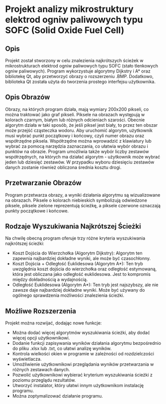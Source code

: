 # **Projekt analizy mikrostruktury elektrod ogniw paliwowych typu SOFC (Solid Oxide Fuel Cell)**

## **Opis**
   
Projekt został stworzony w celu znalezienia najkrótszych ścieżek  w mikrostrukturach elektrod ogniw paliwowych typu SOFC (stało tlenkowych ogniw paliwowych). Program wykorzystuje algorytmy Dijkstry i A* oraz bibliotekę Qt, aby przetworzyć obrazy o rozszerzeniu .BMP. Dodatkowo, biblioteka Qt została użyta do tworzenia prostego interfejsu użytkownika.

## **Opis Obrazów**

Obrazy, na których program działa, mają wymiary 200x200 pikseli, co można traktować jako graf pikseli. Piksele na obrazach występują w kolorach czarnym, białym lub różnych odcieniach szarości. Obecnie algorytm działa w taki sposób, że jeśli piksel jest biały, to przez ten obszar może przejść cząsteczka wodoru. Aby uruchomić algorytm, użytkownik musi wybrać punkt początkowy i końcowy, czyli numer obrazu oraz współrzędne piksela. Współrzędne można wprowadzić z klawiatury lub wybrać za pomocą narzędzia zaznaczania, co ułatwia wybór obrazu i punktów na obrazie. Program umożliwia także wybór liczby zestawów współrzędnych, na których ma działać algorytm - użytkownik może wybrać jeden lub dziesięć zestawów. W przypadku wyboru dziesięciu zestawów danych zostanie również obliczona średnia kosztu drogi.

## **Przetwarzanie Obrazów**

Program przetwarza obrazy, a wyniki działania algorytmu są wizualizowane na obrazach. Piksele o kolorach niebieskich symbolizują odwiedzone piksele, piksele zielone reprezentują ścieżkę, a piksele czerwone oznaczają punkty początkowe i końcowe.

## **Rodzaje Wyszukiwania Najkrótszej Ścieżki**
Na chwilę obecną program oferuje trzy różne kryteria wyszukiwania najkrótszej ścieżki:

- Koszt Dojścia do Wierzchołka (Algorytm Dijkstry): Algorytm ten zapewnia najbardziej dokładne wyniki, ale może być czasochłonny.<br>
- Koszt Dojścia + Odległość Euklidesowa (Algorytm A*): Ten tryb uwzględnia koszt dojścia do wierzchołka oraz odległość estymowaną, która jest obliczana jako odległość euklidesowa. Jest to kompromis między dokładnością a wydajnością.<br>
- Odległość Euklidesowa (Algorytm A*): Ten tryb jest najszybszy, ale nie zawsze daje najbardziej dokładne wyniki. Może być używany do ogólnego sprawdzenia możliwości znalezienia ścieżki.<br>

## **Możliwe Rozszerzenia**
Projekt można rozwijać, dodając nowe funkcje:

- Można dodać więcej algorytmów wyszukiwania ścieżki, aby dodać więcej opcji użytkownikowi.<br>
- Dodanie funkcji zapisywania wyników działania algorytmu bezpośrednio do pliku .xlsx lub .txt, co ułatwi analizę wyników.<br>
- Kontrola wielkości okien w programie w zależności od rozdzielczości wyświetlacza.
- Umożliwienie użytkownikowi przeglądania wyników przetwarzania w różnych zestawach danych.<br>
- Pozwolić użytkownikowi wybierać kryterium wyszukiwania ścieżki z poziomu przeglądu rezultatów.<br>
- Utworzyć instalator, który ułatwi innym użytkownikom instalację programu.<br>
- Można zoptymalizować działanie programu.<br>

